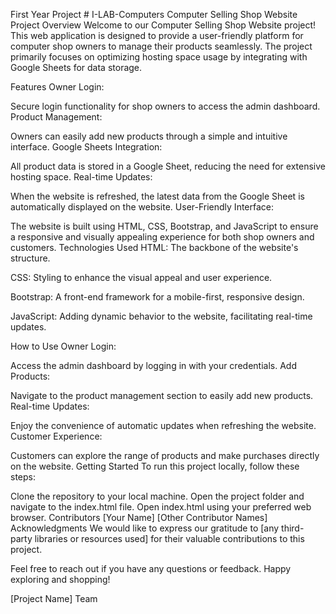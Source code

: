 
First Year Project # I-LAB-Computers
Computer Selling Shop Website
Project Overview
Welcome to our Computer Selling Shop Website project! This web application is designed to provide a user-friendly platform for computer shop owners to manage their products seamlessly. The project primarily focuses on optimizing hosting space usage by integrating with Google Sheets for data storage.

Features
Owner Login:

Secure login functionality for shop owners to access the admin dashboard.
Product Management:

Owners can easily add new products through a simple and intuitive interface.
Google Sheets Integration:

All product data is stored in a Google Sheet, reducing the need for extensive hosting space.
Real-time Updates:

When the website is refreshed, the latest data from the Google Sheet is automatically displayed on the website.
User-Friendly Interface:

The website is built using HTML, CSS, Bootstrap, and JavaScript to ensure a responsive and visually appealing experience for both shop owners and customers.
Technologies Used
HTML: The backbone of the website's structure.

CSS: Styling to enhance the visual appeal and user experience.

Bootstrap: A front-end framework for a mobile-first, responsive design.

JavaScript: Adding dynamic behavior to the website, facilitating real-time updates.

How to Use
Owner Login:

Access the admin dashboard by logging in with your credentials.
Add Products:

Navigate to the product management section to easily add new products.
Real-time Updates:

Enjoy the convenience of automatic updates when refreshing the website.
Customer Experience:

Customers can explore the range of products and make purchases directly on the website.
Getting Started
To run this project locally, follow these steps:

Clone the repository to your local machine.
Open the project folder and navigate to the index.html file.
Open index.html using your preferred web browser.
Contributors
[Your Name]
[Other Contributor Names]
Acknowledgments
We would like to express our gratitude to [any third-party libraries or resources used] for their valuable contributions to this project.

Feel free to reach out if you have any questions or feedback. Happy exploring and shopping!

[Project Name] Team
